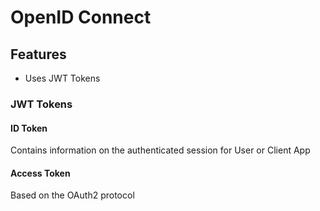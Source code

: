 # OpenID Connect

## Features
* Uses JWT Tokens

### JWT Tokens

#### ID Token
Contains information on the authenticated session for User or Client App

#### Access Token
Based on the OAuth2 protocol

